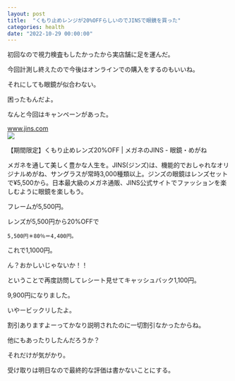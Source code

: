 ```yaml
---
layout: post
title:  "くもり止めレンジが20%OFFらしいのでJINSで眼鏡を買った"
categories: health
date: "2022-10-29 00:00:00"
---
```


初回なので視力検査もしたかったから実店舗に足を運んだ。

今回計測し終えたので今後はオンラインでの購入をするのもいいね。

それにしても眼鏡が似合わない。

困ったもんだよ。

なんと今回はキャンペーンがあった。


<div class="card">
  <a href="https://www.jins.com/jp/topics_detail.html?info_id=518"></a>
  <div class="card__header">
    <a href="https://www.jins.com/jp/topics_detail.html?info_id=518">www.jins.com</a>
  </div>
  <div class="card__image">
    <img src="https://www.jins.com/jp/client_info/JINSJINS/infoimage/Flipdesk_pc_2210.jpg">
  </div>
  <div class="card__title">
    <p>【期間限定】くもり止めレンズ20%OFF | メガネのJINS - 眼鏡・めがね</p>
  </div>
  <div class="card__description">
    <p>メガネを通して美しく豊かな人生を。JINS(ジンズ)は、機能的でおしゃれなオリジナルめがね、サングラスが常時3,000種類以上。ジンズの眼鏡はレンズセットで¥5,500から。日本最大級のメガネ通販、JINS公式サイトでファッションを楽しむように眼鏡を楽しもう。</p>
  </div>
</div>


フレームが5,500円。

レンズが5,500円から20%OFFで

```
5,500円＊80％＝4,400円。
```

これで1,1000円。

ん？おかしいじゃないか！！

ということで再度訪問してレシート見せてキャッシュバック1,100円。

9,900円になりました。

いやービックリしたよ。

割引ありますよーってかなり説明されたのに一切割引なかったからね。

他にもあったりしたんだろうか？

それだけが気がかり。

受け取りは明日なので最終的な評価は書かないことにする。
